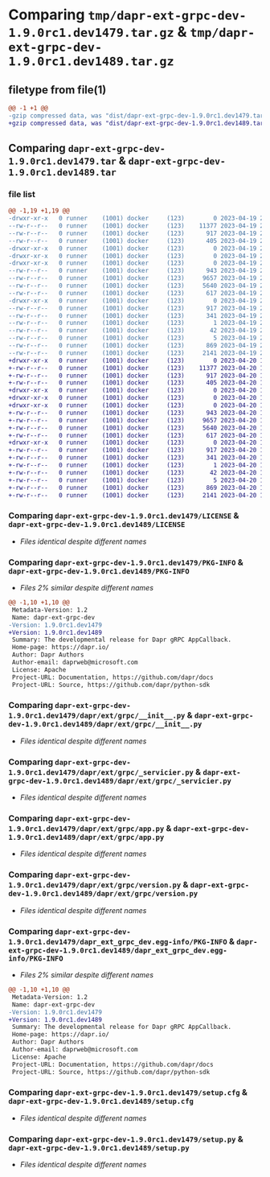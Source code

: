 # Comparing `tmp/dapr-ext-grpc-dev-1.9.0rc1.dev1479.tar.gz` & `tmp/dapr-ext-grpc-dev-1.9.0rc1.dev1489.tar.gz`

## filetype from file(1)

```diff
@@ -1 +1 @@
-gzip compressed data, was "dist/dapr-ext-grpc-dev-1.9.0rc1.dev1479.tar", last modified: Wed Apr 19 23:15:35 2023, max compression
+gzip compressed data, was "dist/dapr-ext-grpc-dev-1.9.0rc1.dev1489.tar", last modified: Thu Apr 20 19:54:31 2023, max compression
```

## Comparing `dapr-ext-grpc-dev-1.9.0rc1.dev1479.tar` & `dapr-ext-grpc-dev-1.9.0rc1.dev1489.tar`

### file list

```diff
@@ -1,19 +1,19 @@
-drwxr-xr-x   0 runner    (1001) docker     (123)        0 2023-04-19 23:15:35.000000 dapr-ext-grpc-dev-1.9.0rc1.dev1479/
--rw-r--r--   0 runner    (1001) docker     (123)    11377 2023-04-19 23:15:10.000000 dapr-ext-grpc-dev-1.9.0rc1.dev1479/LICENSE
--rw-r--r--   0 runner    (1001) docker     (123)      917 2023-04-19 23:15:35.000000 dapr-ext-grpc-dev-1.9.0rc1.dev1479/PKG-INFO
--rw-r--r--   0 runner    (1001) docker     (123)      405 2023-04-19 23:15:10.000000 dapr-ext-grpc-dev-1.9.0rc1.dev1479/README.rst
-drwxr-xr-x   0 runner    (1001) docker     (123)        0 2023-04-19 23:15:35.000000 dapr-ext-grpc-dev-1.9.0rc1.dev1479/dapr/
-drwxr-xr-x   0 runner    (1001) docker     (123)        0 2023-04-19 23:15:35.000000 dapr-ext-grpc-dev-1.9.0rc1.dev1479/dapr/ext/
-drwxr-xr-x   0 runner    (1001) docker     (123)        0 2023-04-19 23:15:35.000000 dapr-ext-grpc-dev-1.9.0rc1.dev1479/dapr/ext/grpc/
--rw-r--r--   0 runner    (1001) docker     (123)      943 2023-04-19 23:15:10.000000 dapr-ext-grpc-dev-1.9.0rc1.dev1479/dapr/ext/grpc/__init__.py
--rw-r--r--   0 runner    (1001) docker     (123)     9657 2023-04-19 23:15:10.000000 dapr-ext-grpc-dev-1.9.0rc1.dev1479/dapr/ext/grpc/_servicier.py
--rw-r--r--   0 runner    (1001) docker     (123)     5640 2023-04-19 23:15:10.000000 dapr-ext-grpc-dev-1.9.0rc1.dev1479/dapr/ext/grpc/app.py
--rw-r--r--   0 runner    (1001) docker     (123)      617 2023-04-19 23:15:10.000000 dapr-ext-grpc-dev-1.9.0rc1.dev1479/dapr/ext/grpc/version.py
-drwxr-xr-x   0 runner    (1001) docker     (123)        0 2023-04-19 23:15:35.000000 dapr-ext-grpc-dev-1.9.0rc1.dev1479/dapr_ext_grpc_dev.egg-info/
--rw-r--r--   0 runner    (1001) docker     (123)      917 2023-04-19 23:15:35.000000 dapr-ext-grpc-dev-1.9.0rc1.dev1479/dapr_ext_grpc_dev.egg-info/PKG-INFO
--rw-r--r--   0 runner    (1001) docker     (123)      341 2023-04-19 23:15:35.000000 dapr-ext-grpc-dev-1.9.0rc1.dev1479/dapr_ext_grpc_dev.egg-info/SOURCES.txt
--rw-r--r--   0 runner    (1001) docker     (123)        1 2023-04-19 23:15:35.000000 dapr-ext-grpc-dev-1.9.0rc1.dev1479/dapr_ext_grpc_dev.egg-info/dependency_links.txt
--rw-r--r--   0 runner    (1001) docker     (123)       42 2023-04-19 23:15:35.000000 dapr-ext-grpc-dev-1.9.0rc1.dev1479/dapr_ext_grpc_dev.egg-info/requires.txt
--rw-r--r--   0 runner    (1001) docker     (123)        5 2023-04-19 23:15:35.000000 dapr-ext-grpc-dev-1.9.0rc1.dev1479/dapr_ext_grpc_dev.egg-info/top_level.txt
--rw-r--r--   0 runner    (1001) docker     (123)      869 2023-04-19 23:15:35.000000 dapr-ext-grpc-dev-1.9.0rc1.dev1479/setup.cfg
--rw-r--r--   0 runner    (1001) docker     (123)     2141 2023-04-19 23:15:10.000000 dapr-ext-grpc-dev-1.9.0rc1.dev1479/setup.py
+drwxr-xr-x   0 runner    (1001) docker     (123)        0 2023-04-20 19:54:31.000000 dapr-ext-grpc-dev-1.9.0rc1.dev1489/
+-rw-r--r--   0 runner    (1001) docker     (123)    11377 2023-04-20 19:54:01.000000 dapr-ext-grpc-dev-1.9.0rc1.dev1489/LICENSE
+-rw-r--r--   0 runner    (1001) docker     (123)      917 2023-04-20 19:54:31.000000 dapr-ext-grpc-dev-1.9.0rc1.dev1489/PKG-INFO
+-rw-r--r--   0 runner    (1001) docker     (123)      405 2023-04-20 19:54:01.000000 dapr-ext-grpc-dev-1.9.0rc1.dev1489/README.rst
+drwxr-xr-x   0 runner    (1001) docker     (123)        0 2023-04-20 19:54:31.000000 dapr-ext-grpc-dev-1.9.0rc1.dev1489/dapr/
+drwxr-xr-x   0 runner    (1001) docker     (123)        0 2023-04-20 19:54:31.000000 dapr-ext-grpc-dev-1.9.0rc1.dev1489/dapr/ext/
+drwxr-xr-x   0 runner    (1001) docker     (123)        0 2023-04-20 19:54:31.000000 dapr-ext-grpc-dev-1.9.0rc1.dev1489/dapr/ext/grpc/
+-rw-r--r--   0 runner    (1001) docker     (123)      943 2023-04-20 19:54:01.000000 dapr-ext-grpc-dev-1.9.0rc1.dev1489/dapr/ext/grpc/__init__.py
+-rw-r--r--   0 runner    (1001) docker     (123)     9657 2023-04-20 19:54:01.000000 dapr-ext-grpc-dev-1.9.0rc1.dev1489/dapr/ext/grpc/_servicier.py
+-rw-r--r--   0 runner    (1001) docker     (123)     5640 2023-04-20 19:54:01.000000 dapr-ext-grpc-dev-1.9.0rc1.dev1489/dapr/ext/grpc/app.py
+-rw-r--r--   0 runner    (1001) docker     (123)      617 2023-04-20 19:54:01.000000 dapr-ext-grpc-dev-1.9.0rc1.dev1489/dapr/ext/grpc/version.py
+drwxr-xr-x   0 runner    (1001) docker     (123)        0 2023-04-20 19:54:31.000000 dapr-ext-grpc-dev-1.9.0rc1.dev1489/dapr_ext_grpc_dev.egg-info/
+-rw-r--r--   0 runner    (1001) docker     (123)      917 2023-04-20 19:54:31.000000 dapr-ext-grpc-dev-1.9.0rc1.dev1489/dapr_ext_grpc_dev.egg-info/PKG-INFO
+-rw-r--r--   0 runner    (1001) docker     (123)      341 2023-04-20 19:54:31.000000 dapr-ext-grpc-dev-1.9.0rc1.dev1489/dapr_ext_grpc_dev.egg-info/SOURCES.txt
+-rw-r--r--   0 runner    (1001) docker     (123)        1 2023-04-20 19:54:31.000000 dapr-ext-grpc-dev-1.9.0rc1.dev1489/dapr_ext_grpc_dev.egg-info/dependency_links.txt
+-rw-r--r--   0 runner    (1001) docker     (123)       42 2023-04-20 19:54:31.000000 dapr-ext-grpc-dev-1.9.0rc1.dev1489/dapr_ext_grpc_dev.egg-info/requires.txt
+-rw-r--r--   0 runner    (1001) docker     (123)        5 2023-04-20 19:54:31.000000 dapr-ext-grpc-dev-1.9.0rc1.dev1489/dapr_ext_grpc_dev.egg-info/top_level.txt
+-rw-r--r--   0 runner    (1001) docker     (123)      869 2023-04-20 19:54:31.000000 dapr-ext-grpc-dev-1.9.0rc1.dev1489/setup.cfg
+-rw-r--r--   0 runner    (1001) docker     (123)     2141 2023-04-20 19:54:01.000000 dapr-ext-grpc-dev-1.9.0rc1.dev1489/setup.py
```

### Comparing `dapr-ext-grpc-dev-1.9.0rc1.dev1479/LICENSE` & `dapr-ext-grpc-dev-1.9.0rc1.dev1489/LICENSE`

 * *Files identical despite different names*

### Comparing `dapr-ext-grpc-dev-1.9.0rc1.dev1479/PKG-INFO` & `dapr-ext-grpc-dev-1.9.0rc1.dev1489/PKG-INFO`

 * *Files 2% similar despite different names*

```diff
@@ -1,10 +1,10 @@
 Metadata-Version: 1.2
 Name: dapr-ext-grpc-dev
-Version: 1.9.0rc1.dev1479
+Version: 1.9.0rc1.dev1489
 Summary: The developmental release for Dapr gRPC AppCallback.
 Home-page: https://dapr.io/
 Author: Dapr Authors
 Author-email: daprweb@microsoft.com
 License: Apache
 Project-URL: Documentation, https://github.com/dapr/docs
 Project-URL: Source, https://github.com/dapr/python-sdk
```

### Comparing `dapr-ext-grpc-dev-1.9.0rc1.dev1479/dapr/ext/grpc/__init__.py` & `dapr-ext-grpc-dev-1.9.0rc1.dev1489/dapr/ext/grpc/__init__.py`

 * *Files identical despite different names*

### Comparing `dapr-ext-grpc-dev-1.9.0rc1.dev1479/dapr/ext/grpc/_servicier.py` & `dapr-ext-grpc-dev-1.9.0rc1.dev1489/dapr/ext/grpc/_servicier.py`

 * *Files identical despite different names*

### Comparing `dapr-ext-grpc-dev-1.9.0rc1.dev1479/dapr/ext/grpc/app.py` & `dapr-ext-grpc-dev-1.9.0rc1.dev1489/dapr/ext/grpc/app.py`

 * *Files identical despite different names*

### Comparing `dapr-ext-grpc-dev-1.9.0rc1.dev1479/dapr/ext/grpc/version.py` & `dapr-ext-grpc-dev-1.9.0rc1.dev1489/dapr/ext/grpc/version.py`

 * *Files identical despite different names*

### Comparing `dapr-ext-grpc-dev-1.9.0rc1.dev1479/dapr_ext_grpc_dev.egg-info/PKG-INFO` & `dapr-ext-grpc-dev-1.9.0rc1.dev1489/dapr_ext_grpc_dev.egg-info/PKG-INFO`

 * *Files 2% similar despite different names*

```diff
@@ -1,10 +1,10 @@
 Metadata-Version: 1.2
 Name: dapr-ext-grpc-dev
-Version: 1.9.0rc1.dev1479
+Version: 1.9.0rc1.dev1489
 Summary: The developmental release for Dapr gRPC AppCallback.
 Home-page: https://dapr.io/
 Author: Dapr Authors
 Author-email: daprweb@microsoft.com
 License: Apache
 Project-URL: Documentation, https://github.com/dapr/docs
 Project-URL: Source, https://github.com/dapr/python-sdk
```

### Comparing `dapr-ext-grpc-dev-1.9.0rc1.dev1479/setup.cfg` & `dapr-ext-grpc-dev-1.9.0rc1.dev1489/setup.cfg`

 * *Files identical despite different names*

### Comparing `dapr-ext-grpc-dev-1.9.0rc1.dev1479/setup.py` & `dapr-ext-grpc-dev-1.9.0rc1.dev1489/setup.py`

 * *Files identical despite different names*

